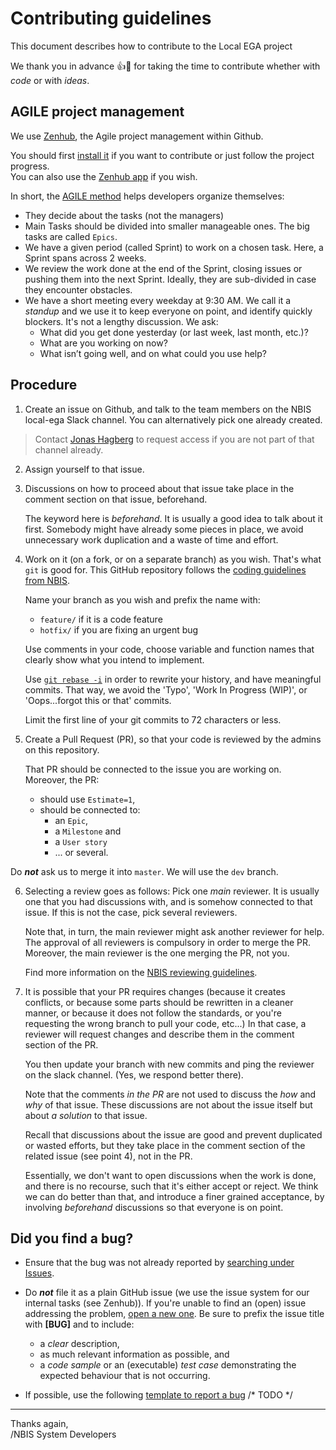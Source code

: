 # Contributing guidelines

This document describes how to contribute to the Local EGA project

We thank you in advance :+1::tada: for taking the time to contribute whether with _code_ or with _ideas_.

## AGILE project management

We use [Zenhub](https://www.zenhub.com/), the Agile project management within Github.

You should first [install it](https://www.zenhub.com/extension) if you want to contribute or just follow the project progress.  
You can also use the [Zenhub app](https://app.zenhub.com) if you wish.

In short, the [AGILE method](https://www.zenhub.com/blog/how-to-use-github-agile-project-management/) helps developers organize themselves:

* They decide about the tasks (not the managers)
* Main Tasks should be divided into smaller manageable ones. The big
  tasks are called `Epics`.
* We have a given period (called Sprint) to work on a chosen
  task. Here, a Sprint spans across 2 weeks.
* We review the work done at the end of the Sprint, closing issues or
  pushing them into the next Sprint. Ideally, they are sub-divided in
  case they encounter obstacles.
* We have a short meeting every weekday at 9:30 AM. We call it a
  _standup_ and we use it to keep everyone on point, and identify
  quickly blockers. It's not a lengthy discussion. We ask:
    - What did you get done yesterday (or last week, last month, etc.)?
    - What are you working on now?
    - What isn’t going well, and on what could you use help?

## Procedure

1) Create an issue on Github, and talk to the team members on the NBIS
   local-ega Slack channel. You can alternatively pick one already
   created.

>   Contact
>   [Jonas Hagberg](https://nbis.se/about/staff/jonas-hagberg/) to
>   request access if you are not part of that channel already.

2) Assign yourself to that issue.

3) Discussions on how to proceed about that issue take place in the
   comment section on that issue, beforehand.  
   
   The keyword here is _beforehand_. It is usually a good idea to talk
   about it first. Somebody might have already some pieces in place,
   we avoid unnecessary work duplication and a waste of time and
   effort.

4) Work on it (on a fork, or on a separate branch) as you wish. That's
what `git` is good for. This GitHub repository follows
the [coding guidelines from NBIS](/NBISweden/development-guidelines).
   
   Name your branch as you wish and prefix the name with:
   * `feature/` if it is a code feature
   * `hotfix/` if you are fixing an urgent bug

   Use comments in your code, choose variable and function names that
   clearly show what you intend to implement.

   Use [`git rebase -i`](https://git-scm.com/book/en/v2/Git-Tools-Rewriting-History) in
   order to rewrite your history, and have meaningful commits.  That
   way, we avoid the 'Typo', 'Work In Progress (WIP)', or
   'Oops...forgot this or that' commits.

   Limit the first line of your git commits to 72 characters or less.


5) Create a Pull Request (PR), so that your code is reviewed by the
   admins on this repository.  
   
   That PR should be connected to the issue you are working on.
   Moreover, the PR:
   
   - should use `Estimate=1`,
   - should be connected to:
     + an `Epic`,
     + a `Milestone` and
     + a `User story`
     + ... or several.

Do **_not_** ask us to merge it into `master`. We will use the `dev` branch.

6) Selecting a review goes as follows: Pick one _main_ reviewer.  It
   is usually one that you had discussions with, and is somehow 
   connected to that issue. If this is not the case, pick several reviewers.
   
   Note that, in turn, the main reviewer might ask another reviewer
   for help. The approval of all reviewers is compulsory in order to
   merge the PR. Moreover, the main reviewer is the one merging the
   PR, not you.
   
   Find more information on the [NBIS reviewing guidelines](/NBISweden/development-guidelines#how-we-do-code-reviews).


7) It is possible that your PR requires changes (because it creates
   conflicts, or because some parts should be rewritten in a cleaner
   manner, or because it does not follow the standards, or you're
   requesting the wrong branch to pull your code, etc...) In that
   case, a reviewer will request changes and describe them in the
   comment section of the PR.

   You then update your branch with new commits and ping the reviewer
   on the slack channel. (Yes, we respond better there).

   Note that the comments _in the PR_ are not used to discuss the
   _how_ and _why_ of that issue. These discussions are not about the
   issue itself but about _a solution_ to that issue.

   Recall that discussions about the issue are good and prevent
   duplicated or wasted efforts, but they take place in the comment
   section of the related issue (see point 4), not in the PR.

   Essentially, we don't want to open discussions when the work is
   done, and there is no recourse, such that it's either accept or
   reject. We think we can do better than that, and introduce a finer
   grained acceptance, by involving _beforehand_ discussions so that
   everyone is on point.



## Did you find a bug?

* Ensure that the bug was not already reported by [searching under
  Issues](/NBISweden/LocalEGA/issues?utf8=%E2%9C%93&q=is%3Aissue%20label%3Abug%20%5BBUG%5D%20in%3Atitle).

* Do **_not_** file it as a plain GitHub issue (we use the issue
  system for our internal tasks (see Zenhub)).  If you're unable to
  find an (open) issue addressing the problem, [open a new
  one](NBISweden/LocalEGA/issues/new?title=%5BBUG%5D).  Be sure to
  prefix the issue title with **[BUG]** and to include:

  - a _clear_ description,
  - as much relevant information as possible, and 
  - a _code sample_ or an (executable) _test case_ demonstrating the expected behaviour that is not occurring.

* If possible, use the following [template to report a bug](todo) /* TODO */



----

Thanks again,  
/NBIS System Developers
